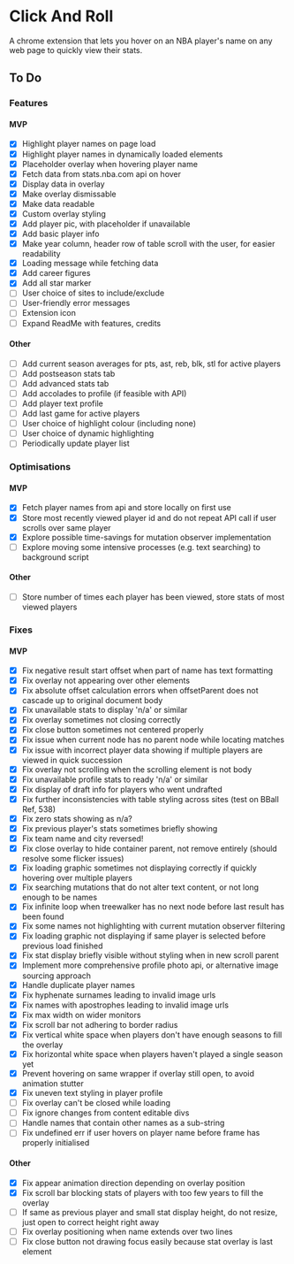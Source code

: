 # Click And Roll

A chrome extension that lets you hover on an NBA player's name on any web page to quickly view their stats.

## To Do

### Features

#### MVP

- [x] Highlight player names on page load
- [x] Highlight player names in dynamically loaded elements
- [x] Placeholder overlay when hovering player name
- [x] Fetch data from stats.nba.com api on hover
- [x] Display data in overlay
- [x] Make overlay dismissable
- [x] Make data readable
- [x] Custom overlay styling
- [x] Add player pic, with placeholder if unavailable
- [x] Add basic player info
- [x] Make year column, header row of table scroll with the user, for easier readability
- [x] Loading message while fetching data
- [x] Add career figures
- [x] Add all star marker
- [ ] User choice of sites to include/exclude
- [ ] User-friendly error messages
- [ ] Extension icon
- [ ] Expand ReadMe with features, credits

#### Other

- [ ] Add current season averages for pts, ast, reb, blk, stl for active players
- [ ] Add postseason stats tab
- [ ] Add advanced stats tab
- [ ] Add accolades to profile (if feasible with API)
- [ ] Add player text profile
- [ ] Add last game for active players
- [ ] User choice of highlight colour (including none)
- [ ] User choice of dynamic highlighting
- [ ] Periodically update player list

### Optimisations

#### MVP

- [x] Fetch player names from api and store locally on first use
- [x] Store most recently viewed player id and do not repeat API call if user scrolls over same player
- [x] Explore possible time-savings for mutation observer implementation
- [ ] Explore moving some intensive processes (e.g. text searching) to background script

#### Other

- [ ] Store number of times each player has been viewed, store stats of most viewed players

### Fixes

#### MVP

- [x] Fix negative result start offset when part of name has text formatting
- [x] Fix overlay not appearing over other elements
- [x] Fix absolute offset calculation errors when offsetParent does not cascade up to original document body
- [x] Fix unavailable stats to display 'n/a' or similar
- [x] Fix overlay sometimes not closing correctly
- [x] Fix close button sometimes not centered properly
- [x] Fix issue when current node has no parent node while locating matches
- [x] Fix issue with incorrect player data showing if multiple players are viewed in quick succession
- [x] Fix overlay not scrolling when the scrolling element is not body
- [x] Fix unavailable profile stats to ready 'n/a' or similar
- [x] Fix display of draft info for players who went undrafted
- [x] Fix further inconsistencies with table styling across sites (test on BBall Ref, 538)
- [x] Fix zero stats showing as n/a?
- [x] Fix previous player's stats sometimes briefly showing
- [x] Fix team name and city reversed!
- [x] Fix close overlay to hide container parent, not remove entirely (should resolve some flicker issues)
- [x] Fix loading graphic sometimes not displaying correctly if quickly hovering over multiple players
- [x] Fix searching mutations that do not alter text content, or not long enough to be names
- [x] Fix infinite loop when treewalker has no next node before last result has been found
- [x] Fix some names not highlighting with current mutation observer filtering
- [x] Fix loading graphic not displaying if same player is selected before previous load finished
- [x] Fix stat display briefly visible without styling when in new scroll parent
- [x] Implement more comprehensive profile photo api, or alternative image sourcing approach
- [x] Handle duplicate player names
- [x] Fix hyphenate surnames leading to invalid image urls
- [x] Fix names with apostrophes leading to invalid image urls
- [x] Fix max width on wider monitors
- [x] Fix scroll bar not adhering to border radius
- [x] Fix vertical white space when players don't have enough seasons to fill the overlay
- [x] Fix horizontal white space when players haven't played a single season yet
- [x] Prevent hovering on same wrapper if overlay still open, to avoid animation stutter
- [x] Fix uneven text styling in player profile
- [ ] Fix overlay can't be closed while loading
- [ ] Fix ignore changes from content editable divs
- [ ] Handle names that contain other names as a sub-string
- [ ] Fix undefined err if user hovers on player name before frame has properly initialised

#### Other

- [x] Fix appear animation direction depending on overlay position
- [x] Fix scroll bar blocking stats of players with too few years to fill the overlay
- [ ] If same as previous player and small stat display height, do not resize, just open to correct height right away
- [ ] Fix overlay positioning when name extends over two lines
- [ ] Fix close button not drawing focus easily because stat overlay is last element
